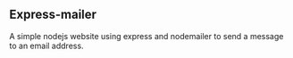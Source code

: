 ## Express-mailer
A simple nodejs website using express and nodemailer to send a message to an email address.
